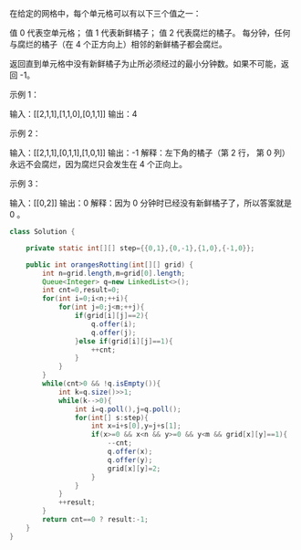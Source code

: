 在给定的网格中，每个单元格可以有以下三个值之一：

值 0 代表空单元格；
值 1 代表新鲜橘子；
值 2 代表腐烂的橘子。
每分钟，任何与腐烂的橘子（在 4 个正方向上）相邻的新鲜橘子都会腐烂。

返回直到单元格中没有新鲜橘子为止所必须经过的最小分钟数。如果不可能，返回 -1。
 

示例 1：

输入：[[2,1,1],[1,1,0],[0,1,1]]
输出：4


示例 2：

输入：[[2,1,1],[0,1,1],[1,0,1]]
输出：-1
解释：左下角的橘子（第 2 行， 第 0 列）永远不会腐烂，因为腐烂只会发生在 4 个正向上。


示例 3：

输入：[[0,2]]
输出：0
解释：因为 0 分钟时已经没有新鲜橘子了，所以答案就是 0 。



```java
class Solution {

    private static int[][] step={{0,1},{0,-1},{1,0},{-1,0}};

    public int orangesRotting(int[][] grid) {
        int n=grid.length,m=grid[0].length;
        Queue<Integer> q=new LinkedList<>();
        int cnt=0,result=0;
        for(int i=0;i<n;++i){
            for(int j=0;j<m;++j){
                if(grid[i][j]==2){
                    q.offer(i);
                    q.offer(j);
                }else if(grid[i][j]==1){
                    ++cnt;
                }
            }
        }
        while(cnt>0 && !q.isEmpty()){
            int k=q.size()>>1;
            while(k-->0){
                int i=q.poll(),j=q.poll();
                for(int[] s:step){
                    int x=i+s[0],y=j+s[1];
                    if(x>=0 && x<n && y>=0 && y<m && grid[x][y]==1){
                        --cnt;
                        q.offer(x);
                        q.offer(y);
                        grid[x][y]=2;
                    }
                }
            }
            ++result;
        }
        return cnt==0 ? result:-1;
    }
}
```
